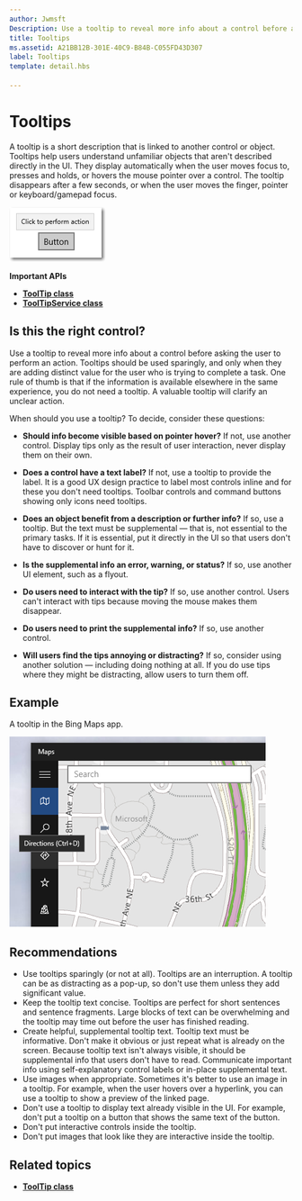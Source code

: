 ```yaml
---
author: Jwmsft
Description: Use a tooltip to reveal more info about a control before asking the user to perform an action.
title: Tooltips
ms.assetid: A21BB12B-301E-40C9-B84B-C055FD43D307
label: Tooltips
template: detail.hbs

---
```


# Tooltips



A tooltip is a short description that is linked to another control or object. Tooltips help users understand unfamiliar objects that aren't described directly in the UI. They display automatically when the user moves focus to, presses and holds, or hovers the mouse pointer over a control. The tooltip disappears after a few seconds, or when the user moves the finger, pointer or keyboard/gamepad focus.

![A tooltip](images/controls/tool-tip.png)

<span class="sidebar_heading" style="font-weight: bold;">Important APIs</span>

-   [**ToolTip class**](https://msdn.microsoft.com/library/windows/apps/br227608)
-   [**ToolTipService class**](https://msdn.microsoft.com/library/windows/apps/windows.ui.xaml.controls.tooltipservice)

## Is this the right control?

Use a tooltip to reveal more info about a control before asking the user to perform an action. Tooltips should be used sparingly, and only when they are adding distinct value for the user who is trying to complete a task. One rule of thumb is that if the information is available elsewhere in the same experience, you do not need a tooltip. A valuable tooltip will clarify an unclear action.

When should you use a tooltip? To decide, consider these questions:

-   **Should info become visible based on pointer hover?**
    If not, use another control. Display tips only as the result of user interaction, never display them on their own.

-   **Does a control have a text label?**
    If not, use a tooltip to provide the label. It is a good UX design practice to label most controls inline and for these you don't need tooltips. Toolbar controls and command buttons showing only icons need tooltips.

-   **Does an object benefit from a description or further info?**
    If so, use a tooltip. But the text must be supplemental — that is, not essential to the primary tasks. If it is essential, put it directly in the UI so that users don't have to discover or hunt for it.

-   **Is the supplemental info an error, warning, or status?**
    If so, use another UI element, such as a flyout.

-   **Do users need to interact with the tip?**
    If so, use another control. Users can't interact with tips because moving the mouse makes them disappear.

-   **Do users need to print the supplemental info?**
    If so, use another control.

-   **Will users find the tips annoying or distracting?**
    If so, consider using another solution — including doing nothing at all. If you do use tips where they might be distracting, allow users to turn them off.

## Example

A tooltip in the Bing Maps app.

![A tooltip in the Bing Maps app](images/control-examples/tool-tip-maps.png)

## Recommendations

-   Use tooltips sparingly (or not at all). Tooltips are an interruption. A tooltip can be as distracting as a pop-up, so don't use them unless they add significant value.
-   Keep the tooltip text concise. Tooltips are perfect for short sentences and sentence fragments. Large blocks of text can be overwhelming and the tooltip may time out before the user has finished reading.
-   Create helpful, supplemental tooltip text. Tooltip text must be informative. Don't make it obvious or just repeat what is already on the screen. Because tooltip text isn't always visible, it should be supplemental info that users don't have to read. Communicate important info using self-explanatory control labels or in-place supplemental text.
-   Use images when appropriate. Sometimes it's better to use an image in a tooltip. For example, when the user hovers over a hyperlink, you can use a tooltip to show a preview of the linked page.
-   Don't use a tooltip to display text already visible in the UI. For example, don't put a tooltip on a button that shows the same text of the button.
-   Don't put interactive controls inside the tooltip.
-   Don't put images that look like they are interactive inside the tooltip.

<span id="related_topics"></span>Related topics
-----------------------------------------------

* [**ToolTip class**](https://msdn.microsoft.com/library/windows/apps/br227608)


<!--HONumber=Jun16_HO3-->


